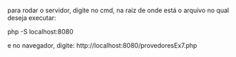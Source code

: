 para rodar o servidor, digite no cmd, na raiz de onde está o arquivo no qual deseja executar:

php -S localhost:8080

e no navegador, digite: http://localhost:8080/provedoresEx7.php